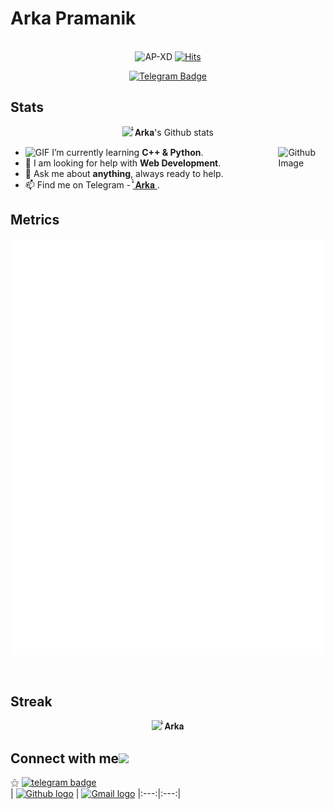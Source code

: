 # Arka Pramanik&nbsp;

<p>
<div align="center" width="50">
  
<br><img src="https://komarev.com/ghpvc/?username=AP-XD&style=flat-square" alt="AP-XD" />
[![Hits](https://hits.seeyoufarm.com/api/count/incr/badge.svg?url=https%3A%2F%2Fgithub.com%2FAP-XD&count_bg=%2379C83D&title_bg=%23555555&icon=mediafire.svg&icon_color=%23E7E7E7&title=HITS&edge_flat=false)](https://hits.seeyoufarm.com)

[![Telegram Badge](https://img.shields.io/badge/Telegram-30302f?style=flat&logo=telegram)](https://t.me/AP_XD)
</div>

## Stats
<div align="center">

![̽̀ 𝐀𝐫𝐤𝐚's Github stats](https://github-readme-stats.vercel.app/api?username=AP-XD&show_icons=true&count_private=true&theme=dark)
</div>

<img width="15%" align="right" alt="Github Image" src="https://media.giphy.com/media/iIGT8Y1rOYhBpdHh1C/giphy.gif" />

-  <img alt="GIF" src="https://github.com/TheDudeThatCode/TheDudeThatCode/blob/master/Assets/Developer.gif" width="20vw" />  I’m currently learning **C++ & Python**. <br>
- 🔭 I am looking for help with **Web Development**. <br>
- 💬 Ask me about **anything**, always ready to help.
- 📫 Find me on Telegram - [̽̀ 𝐀𝐫𝐤𝐚 ](https://t.me/AP_XD).

## Metrics
<div align="center">

![Metrics](https://github.com/AP-XD/AP-XD/blob/main/github-metrics.svg)</div>

<br>


## Streak
<div align="center">

![̽̀ 𝐀𝐫𝐤𝐚](https://github-readme-streak-stats.herokuapp.com/?user=AP-XD&theme=dark)</div>

## Connect with me<img src="https://github.com/TheDudeThatCode/TheDudeThatCode/blob/master/Assets/Handshake.gif" height="32px">

⚝ [![telegram badge](https://img.shields.io/badge/Telegram-30302f?style=flat&logo=telegram)](https://t.me/AP_XD)<br>
| [<img src="https://github.githubassets.com/images/modules/logos_page/GitHub-Mark.png" alt="Github logo" width="34">](https://github.com/AP-XD) | [<img src="https://github.com/TheDudeThatCode/TheDudeThatCode/blob/master/Assets/Gmail.svg" alt="Gmail logo" height="32">](mailto:arkamtg.pramanik@gmail.com)
|:---:|:---:|

